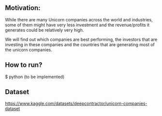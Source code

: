 ## Motivation:
While there are many Unicorn companies across the world and industries,
some of them might have very less investment and the revenue/profits it
generates could be relatively very high. 

We will find out which companies are best performing, the investors that
are investing in these companies and the countries that are generating
most of the unicorn companies.

## How to run?
$ python (to be implemented)

## Dataset
https://www.kaggle.com/datasets/deepcontractor/unicorn-companies-dataset
